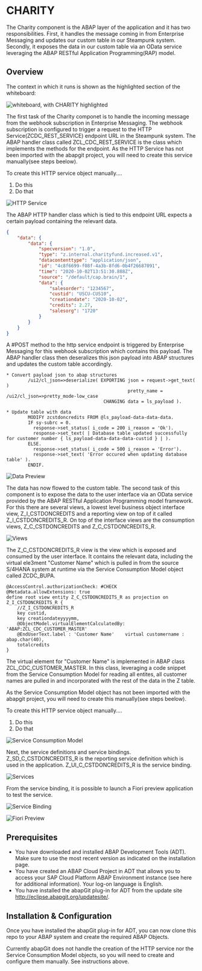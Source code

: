 # CHARITY

The Charity component is the ABAP layer of the application and it has two responsibilities. First, it handles the message coming in from Enterprise Messaging and updates our custom table in our Steampunk system.  Secondly, it exposes the data in our custom table via an OData service leveraging the ABAP RESTful Application Programming(RAP) model.

## Overview

The context in which it runs is shown as the highlighted section of the whiteboard:

![whiteboard, with CHARITY highlighted](./images/whiteboard-charity.jpg)

The first task of the Charity componet is to handle the incoming message from the webhook subscription in Enterprise Messaging. The webhook subscription is configured to trigger a request to the HTTP Service(ZCDC_REST_SERVICE) endpoint URL in the Steampunk system.  The ABAP handler class called ZCL_CDC_REST_SERVICE is the class which implements the methods for the endpoint.  As the HTTP Service has not been imported with the abapgit project, you will need to create this service manually(see steps beelow).

To create this HTTP service object manually....
1. Do this
2. Do that

![HTTP Service](./images/httpservice.jpg)

The ABAP HTTP handler class which is tied to this endpoint URL expects a certain payload containing the relevant data. 

```json
{
    "data": {
        "data": {
            "specversion": "1.0",
            "type": "z.internal.charityfund.increased.v1",
            "datacontenttype": "application/json",
            "id": "4c8f6699-f08f-4a3b-8fd6-0b4f26687091",
            "time": "2020-10-02T13:51:30.888Z",
            "source": "/default/cap.brain/1",
            "data": {
                "salesorder": "1234567",
                "custid": "USCU-CUS10",
                "creationdate": "2020-10-02",
                "credits": 2.27,
                "salesorg": "1720"
            }
        }
    }
}

```
A #POST method to the http service endpoint is triggered by Enterprise Messaging for this webhook subscription which contains this payload. The ABAP handler class then deseralizes this json payload into ABAP structures and updates the custom table accordingly.

```abap
* Convert payload json to abap structures
        /ui2/cl_json=>deserialize( EXPORTING json = request->get_text(  )
                                             pretty_name = /ui2/cl_json=>pretty_mode-low_case
                                    CHANGING data = ls_payload ).

* Update table with data
        MODIFY zcstdoncredits FROM @ls_payload-data-data-data.
        IF sy-subrc = 0.
          response->set_status( i_code = 200 i_reason = 'Ok').
          response->set_text( | Database table updated successfully for customer number { ls_payload-data-data-data-custid } | ).
        ELSE.
          response->set_status( i_code = 500 i_reason = 'Error').
          response->set_text( 'Error occured when updating database table' ).
        ENDIF.
```


![Data Preview](./images/datapreview.jpg)

The data has now flowed to the custom table. The second task of this component is to expose the data to the user interface via an OData service provided by the ABAP RESTful Application Programming model framework. For this there are several views, a lowest level business object interface view, Z_I_CSTDONCREDITS and a reporting view on top of it called Z_I_CSTDONCREDITS_R.  On top of the interface views are the consumption views, Z_C_CSTDONCREDITS and Z_C_CSTDONCREDITS_R.  

![Views](./images/views.jpg)

The Z_C_CSTDONCREDITS_R view is the view which is exposed and consumed by the user interface. It contains the relevant data, including the virtual ele3ment "Customer Name" which is pulled in from the source S/4HANA system at runtime via the Service Consumption Model object called ZCDC_BUPA.

```@EndUserText.label: 'Customer Donation Credits - Reporting'
@AccessControl.authorizationCheck: #CHECK
@Metadata.allowExtensions: true
define root view entity Z_C_CSTDONCREDITS_R as projection on Z_I_CSTDONCREDITS_R {
    //Z_I_CSTDONCREDITS_R
    key custid,
    key creationdateyyyymm,
    @ObjectModel.virtualElementCalculatedBy: 'ABAP:ZCL_CDC_CUSTOMER_MASTER'
    @EndUserText.label : 'Customer Name'    virtual customername : abap.char(40),
    totalcredits
}
```

The virtual element for "Customer Name" is implemented in ABAP class ZCL_CDC_CUSTOMER_MASTER.  In this class, leveraging a code snippet from the Service Consumption Model for reading all entites, all customer names are pulled in and incorporated with the rest of the data in the Z table.

As the Service Consumption Model object has not been imported with the abapgit project, you will need to create this  manually(see steps beelow).

To create this HTTP service object manually....
1. Do this
2. Do that


![Service Consumption Model](./images/serviceconsumptionmodel.jpg)

Next, the service definitions and service bindings.  Z_SD_C_CSTDONCREDITS_R is the reporting service definition which is used in the application. Z_UI_C_CSTDONCREDITS_R is the service binding.

![Services](./images/services.jpg)

From the service binding, it is possible to launch a Fiori preview application to test the service.

![Service Binding](./images/bindingpreview.jpg)

![Fiori Preview](./images/fioripreview.jpg)

## Prerequisites

* You have downloaded and installed ABAP Development Tools (ADT). Make sure to use the most recent version as indicated on the installation page.
* You have created an ABAP Cloud Project in ADT that allows you to access your SAP Cloud Platform ABAP Environment instance (see here for additional information). Your log-on language is English.
* You have installed the abapGit plug-in for ADT from the update site http://eclipse.abapgit.org/updatesite/.

## Installation & Configuration

Once you have installed the abapGit plug-in for ADT, you can now clone this repo to your ABAP system and create the required ABAP Objects.  

Currently abapGit does not handle the creation of the HTTP service nor the Service Consumption Model objects, so you will need to create and configure them manually. See instructions above.




